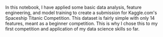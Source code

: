 In this notebook, I have applied some basic data analysis, feature engineering, and model training to create a submission for Kaggle.com's Spaceship Titanic Competition. 
This dataset is fairly simple with only 14 features, meant as a beginner competition.
This is why I chose this to my first competition and application of my data science skills so far.
